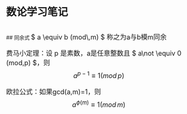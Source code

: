 

# 数论学习笔记
<br/>
## 同余式
<font size=4> $ a \equiv b (mod\,m) $  称之为a与b模m同余

<font size=4> 费马小定理：设 p 是素数，a是任意整数且 $ a\not \equiv 0 (mod\,p) $，则
$$ a^{p-1} \equiv 1 (mod\,p) $$

<font size=4> 欧拉公式：如果gcd(a,m)=1，则
$$ a^{\phi{(m)}}\equiv 1(mod\,m) $$







 
 
 
 
 
 
 
 

 
 
 
 
 
 
 
 
 
 
 
 
 
 
 
 
 
 
 